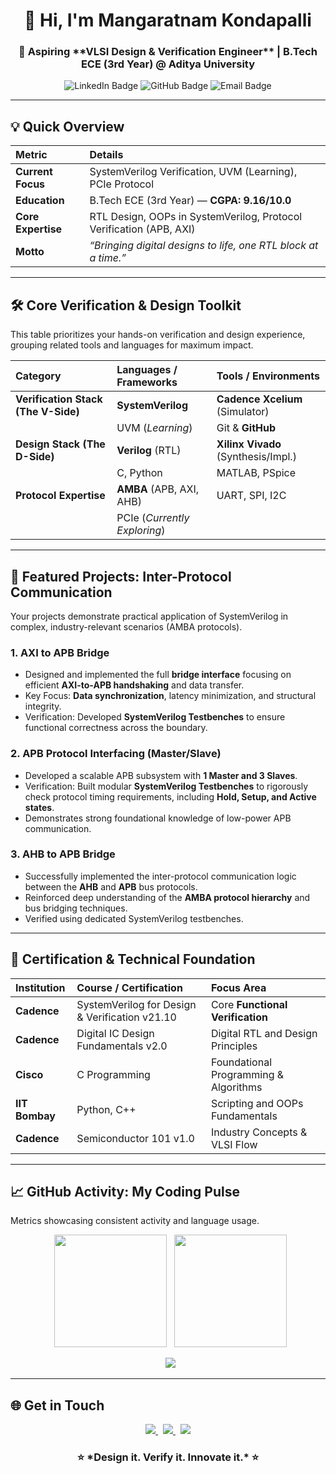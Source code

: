 <h1 align="center">
    👋 Hi, I'm <b>Mangaratnam Kondapalli</b>
</h1>

<h3 align="center">
    🔬 Aspiring **VLSI Design & Verification Engineer** | B.Tech ECE (3rd Year) @ Aditya University
</h3>

<p align="center">
  <img src="https://img.shields.io/badge/LinkedIn-Connect-0077B5?style=for-the-badge&logo=linkedin&logoColor=white" alt="LinkedIn Badge" />
  <img src="https://img.shields.io/badge/GitHub-Profile-181717?style=for-the-badge&logo=github&logoColor=white" alt="GitHub Badge" />
  <img src="https://img.shields.io/badge/Email-Contact%20Me-EA4335?style=for-the-badge&logo=gmail&logoColor=white" alt="Email Badge" />
</p>

---

## 💡 Quick Overview

| Metric | Details |
| :--- | :--- |
| **Current Focus** | SystemVerilog Verification, UVM (Learning), PCIe Protocol |
| **Education** | B.Tech ECE (3rd Year) — **CGPA: 9.16/10.0** |
| **Core Expertise** | RTL Design, OOPs in SystemVerilog, Protocol Verification (APB, AXI) |
| **Motto** | *“Bringing digital designs to life, one RTL block at a time.”* |

---

## 🛠️ Core Verification & Design Toolkit

This table prioritizes your hands-on verification and design experience, grouping related tools and languages for maximum impact.

| Category | Languages / Frameworks | Tools / Environments |
| :--- | :--- | :--- |
| **Verification Stack (The V-Side)** | **SystemVerilog** | **Cadence Xcelium** (Simulator) |
| | UVM (*Learning*) | Git & **GitHub** |
| **Design Stack (The D-Side)** | **Verilog** (RTL) | **Xilinx Vivado** (Synthesis/Impl.) |
| | C, Python | MATLAB, PSpice |
| **Protocol Expertise** | **AMBA** (APB, AXI, AHB) | UART, SPI, I2C |
| | PCIe (*Currently Exploring*) | |

---

## 📂 Featured Projects: Inter-Protocol Communication

Your projects demonstrate practical application of SystemVerilog in complex, industry-relevant scenarios (AMBA protocols).

### **1. AXI to APB Bridge**
* Designed and implemented the full **bridge interface** focusing on efficient **AXI-to-APB handshaking** and data transfer.
* Key Focus: **Data synchronization**, latency minimization, and structural integrity.
* Verification: Developed **SystemVerilog Testbenches** to ensure functional correctness across the boundary.

### **2. APB Protocol Interfacing (Master/Slave)**
* Developed a scalable APB subsystem with **1 Master and 3 Slaves**.
* Verification: Built modular **SystemVerilog Testbenches** to rigorously check protocol timing requirements, including **Hold, Setup, and Active states**.
* Demonstrates strong foundational knowledge of low-power APB communication.

### **3. AHB to APB Bridge**
* Successfully implemented the inter-protocol communication logic between the **AHB** and **APB** bus protocols.
* Reinforced deep understanding of the **AMBA protocol hierarchy** and bus bridging techniques.
* Verified using dedicated SystemVerilog testbenches.

---

## 🏅 Certification & Technical Foundation

| Institution | Course / Certification | Focus Area |
| :--- | :--- | :--- |
| **Cadence** | SystemVerilog for Design & Verification v21.10 | Core **Functional Verification** |
| **Cadence** | Digital IC Design Fundamentals v2.0 | Digital RTL and Design Principles |
| **Cisco** | C Programming | Foundational Programming & Algorithms |
| **IIT Bombay** | Python, C++ | Scripting and OOPs Fundamentals |
| **Cadence** | Semiconductor 101 v1.0 | Industry Concepts & VLSI Flow |

---

## 📈 GitHub Activity: My Coding Pulse

Metrics showcasing consistent activity and language usage.

<p align="center">
  <img height="180em" src="https://github-readme-stats.vercel.app/api?username=Mounika2327&show_icons=true&theme=vue-dark&hide_border=true&count_private=true&line_height=25" />
  <img height="180em" src="https://github-readme-streak-stats.herokuapp.com/?user=Mounika2327&theme=vue-dark&hide_border=true" />
</p>

<p align="center">
  <img src="https://github-readme-stats.vercel.app/api/top-langs/?username=Mounika2327&layout=compact&theme=vue-dark&hide_border=true" />
</p>

---

## 🌐 Get in Touch

<p align="center">
    <a href="mailto:mangaratnamkondapalli@gmail.com">
        <img src="https://img.shields.io/badge/Gmail-D14836?style=for-the-badge&logo=gmail&logoColor=white" />
    </a>
    &nbsp;
    <a href="https://www.linkedin.com/in/mangaratnam-kondapalli-a2aa55353/">
        <img src="https://img.shields.io/badge/LinkedIn-0077B5?style=for-the-badge&logo=linkedin&logoColor=white" />
    </a>
    &nbsp;
    <a href="https://github.com/Mounika2327">
        <img src="https://img.shields.io/badge/GitHub-100000?style=for-the-badge&logo=github&logoColor=white" />
    </a>
</p>

<h3 align="center">⭐ *Design it. Verify it. Innovate it.* ⭐</h3>
